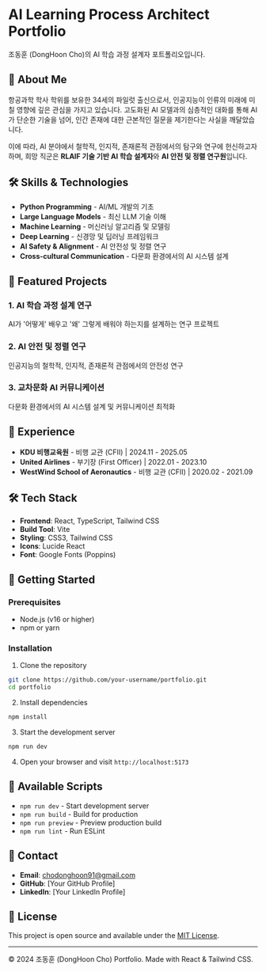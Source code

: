 # AI Learning Process Architect Portfolio

조동훈 (DongHoon Cho)의 AI 학습 과정 설계자 포트폴리오입니다.

## 🚀 About Me

항공과학 학사 학위를 보유한 34세의 파일럿 출신으로서, 인공지능이 인류의 미래에 미칠 영향에 깊은 관심을 가지고 있습니다. 고도화된 AI 모델과의 심층적인 대화를 통해 AI가 단순한 기술을 넘어, 인간 존재에 대한 근본적인 질문을 제기한다는 사실을 깨달았습니다.

이에 따라, AI 분야에서 철학적, 인지적, 존재론적 관점에서의 탐구와 연구에 헌신하고자 하며, 희망 직군은 **RLAIF 기술 기반 AI 학습 설계자**와 **AI 안전 및 정렬 연구원**입니다.

## 🛠️ Skills & Technologies

- **Python Programming** - AI/ML 개발의 기초
- **Large Language Models** - 최신 LLM 기술 이해
- **Machine Learning** - 머신러닝 알고리즘 및 모델링
- **Deep Learning** - 신경망 및 딥러닝 프레임워크
- **AI Safety & Alignment** - AI 안전성 및 정렬 연구
- **Cross-cultural Communication** - 다문화 환경에서의 AI 시스템 설계

## 🎯 Featured Projects

### 1. AI 학습 과정 설계 연구
AI가 '어떻게' 배우고 '왜' 그렇게 배워야 하는지를 설계하는 연구 프로젝트

### 2. AI 안전 및 정렬 연구
인공지능의 철학적, 인지적, 존재론적 관점에서의 안전성 연구

### 3. 교차문화 AI 커뮤니케이션
다문화 환경에서의 AI 시스템 설계 및 커뮤니케이션 최적화

## 💼 Experience

- **KDU 비행교육원** - 비행 교관 (CFII) | 2024.11 - 2025.05
- **United Airlines** - 부기장 (First Officer) | 2022.01 - 2023.10
- **WestWind School of Aeronautics** - 비행 교관 (CFII) | 2020.02 - 2021.09

## 🛠️ Tech Stack

- **Frontend**: React, TypeScript, Tailwind CSS
- **Build Tool**: Vite
- **Styling**: CSS3, Tailwind CSS
- **Icons**: Lucide React
- **Font**: Google Fonts (Poppins)

## 🚀 Getting Started

### Prerequisites

- Node.js (v16 or higher)
- npm or yarn

### Installation

1. Clone the repository
```bash
git clone https://github.com/your-username/portfolio.git
cd portfolio
```

2. Install dependencies
```bash
npm install
```

3. Start the development server
```bash
npm run dev
```

4. Open your browser and visit `http://localhost:5173`

## 📝 Available Scripts

- `npm run dev` - Start development server
- `npm run build` - Build for production
- `npm run preview` - Preview production build
- `npm run lint` - Run ESLint

## 📧 Contact

- **Email**: chodonghoon91@gmail.com
- **GitHub**: [Your GitHub Profile]
- **LinkedIn**: [Your LinkedIn Profile]

## 📄 License

This project is open source and available under the [MIT License](LICENSE).

---

© 2024 조동훈 (DongHoon Cho) Portfolio. Made with React & Tailwind CSS.
